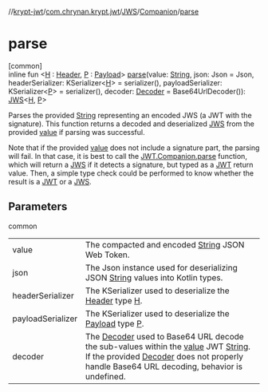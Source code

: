 //[krypt-jwt](../../../../index.md)/[com.chrynan.krypt.jwt](../../index.md)/[JWS](../index.md)/[Companion](index.md)/[parse](parse.md)

# parse

[common]\
inline fun &lt;[H](parse.md) : [Header](../../-header/index.md), [P](parse.md) : [Payload](../../-payload/index.md)&gt; [parse](parse.md)(value: [String](https://kotlinlang.org/api/latest/jvm/stdlib/kotlin/-string/index.html), json: Json = Json, headerSerializer: KSerializer&lt;[H](parse.md)&gt; = serializer(), payloadSerializer: KSerializer&lt;[P](parse.md)&gt; = serializer(), decoder: [Decoder](../../../../../krypt-encoding/krypt-encoding/com.chrynan.krypt.encoding/-decoder/index.md) = Base64UrlDecoder()): [JWS](../index.md)&lt;[H](parse.md), [P](parse.md)&gt;

Parses the provided [String](parse.md) representing an encoded JWS (a JWT with the signature). This function returns a decoded and deserialized [JWS](../index.md) from the provided [value](parse.md) if parsing was successful.

Note that if the provided [value](parse.md) does not include a signature part, the parsing will fail. In that case, it is best to call the [JWT.Companion.parse](../../-j-w-t/-companion/parse.md) function, which will return a [JWS](../index.md) if it detects a signature, but typed as a [JWT](../../-j-w-t/index.md) return value. Then, a simple type check could be performed to know whether the result is a [JWT](../../-j-w-t/index.md) or a [JWS](../index.md).

## Parameters

common

| | |
|---|---|
| value | The compacted and encoded [String](https://kotlinlang.org/api/latest/jvm/stdlib/kotlin/-string/index.html) JSON Web Token. |
| json | The Json instance used for deserializing JSON [String](https://kotlinlang.org/api/latest/jvm/stdlib/kotlin/-string/index.html) values into Kotlin types. |
| headerSerializer | The KSerializer used to deserialize the [Header](../../-header/index.md) type [H](parse.md). |
| payloadSerializer | The KSerializer used to deserialize the [Payload](../../-payload/index.md) type [P](parse.md). |
| decoder | The [Decoder](../../../../../krypt-encoding/krypt-encoding/com.chrynan.krypt.encoding/-decoder/index.md) used to Base64 URL decode the sub-values within the [value](parse.md) JWT [String](https://kotlinlang.org/api/latest/jvm/stdlib/kotlin/-string/index.html). If the provided [Decoder](../../../../../krypt-encoding/krypt-encoding/com.chrynan.krypt.encoding/-decoder/index.md) does not properly handle Base64 URL decoding, behavior is undefined. |
